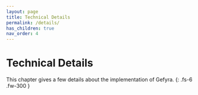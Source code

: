 ```yaml
---
layout: page
title: Technical Details
permalink: /details/
has_children: true
nav_order: 4
---
```

# Technical Details
This chapter gives a few details about the implementation of Gefyra.
{: .fs-6 .fw-300 }